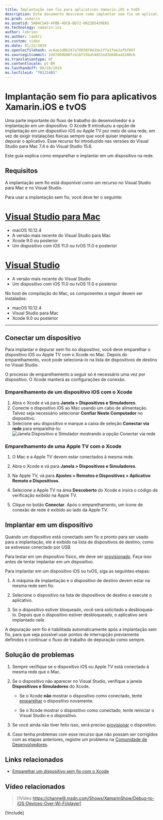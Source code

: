 ```yaml
---
title: Implantação sem fio para aplicativos Xamarin.iOS e tvOS
description: Este documento descreve como implantar sem fio um aplicativo Xamarin.iOS em um dispositivo iOS por meio do Visual Studio para Mac ou do Visual Studio 2019.
ms.prod: xamarin
ms.assetid: 5AB4C5A9-4FBB-4DCB-BD72-0022D5439E65
ms.technology: xamarin-ios
author: lobrien
ms.author: laobri
ms.custom: video
ms.date: 01/22/2019
ms.openlocfilehash: ac4ae1d8b247a709307841be1ffa1fee2afbf68f
ms.sourcegitcommit: 1dd7d09b60fcb1bf15ba54831ed3dd46aa5240cb
ms.translationtype: HT
ms.contentlocale: pt-BR
ms.lasthandoff: 08/28/2019
ms.locfileid: "70121485"
---
```

# <a name="wireless-deployment-for-xamarinios-and-tvos-apps"></a>Implantação sem fio para aplicativos Xamarin.iOS e tvOS

Uma parte importante do fluxo de trabalho do desenvolvedor é a implantação em um dispositivo. O Xcode 9 introduziu a opção de implantação em um dispositivo iOS ou Apple TV por meio de uma rede, em vez de exigir instalações físicas sempre que você quiser implantar e depurar o aplicativo. Esse recurso foi introduzido nas versões do Visual Studio para Mac 7.4 e do Visual Studio 15.6.

Este guia explica como emparelhar e implantar em um dispositivo na rede.

## <a name="requirements"></a>Requisitos

A implantação sem fio está disponível como um recurso no Visual Studio para Mac e no Visual Studio.

Para usar a implantação sem fio, você deve ter o seguinte:

# <a name="visual-studio-for-mactabmacos"></a>[Visual Studio para Mac](#tab/macos)

- macOS 10.12.4
- A versão mais recente do Visual Studio para Mac
- Xcode 9.0 ou posterior
- Um dispositivo com iOS 11.0 ou tvOS 11.0 e posterior

# <a name="visual-studiotabwindows"></a>[Visual Studio](#tab/windows)

- A versão mais recente do Visual Studio
- Um dispositivo com iOS 11.0 ou tvOS 11.0 e posterior

No host de compilação do Mac, os componentes a seguir devem ser instalados:

- macOS 10.12.4
- Visual Studio para Mac
- Xcode 9.0 ou posterior

-----

## <a name="connecting-a-device"></a>Conectar um dispositivo

Para implantar e depurar sem fio no dispositivo, você deve emparelhar o dispositivo iOS ou Apple TV com o Xcode no Mac. Depois do emparelhamento, você pode selecioná-lo na lista de dispositivos de destino no Visual Studio. 

O processo de emparelhamento a seguir só é necessário uma vez por dispositivo. O Xcode manterá as configurações de conexão.

<a name="pair" />

### <a name="pairing-an-ios-device-with-xcode"></a>Emparelhamento de um dispositivo iOS com o Xcode

1. Abra o Xcode e vá para **Janela > Dispositivos e Simuladores**.
2. Conecte o dispositivo iOS ao Mac usando um cabo de alimentação. Talvez seja necessário selecionar **Confiar Neste Computador** no dispositivo.
3. Selecione seu dispositivo e marque a caixa de seleção **Conectar via rede** para emparelhá-lo:  ![Janela Dispositivo e Simulador mostrando a opção Conectar via rede](wireless-deployment-images/image2.png)

### <a name="pairing-an-apple-tv-with-xcode"></a>Emparelhamento de uma Apple TV com o Xcode

1. O Mac e a Apple TV devem estar conectados à mesma rede.

2. Abra o Xcode e vá para **Janela > Dispositivos e Simuladores**.

3. Na Apple TV, vá para **Ajustes > Remotos e Dispositivos > Aplicativo Remoto e Dispositivos**.

4. Selecione a Apple TV na área **Descoberto** do Xcode e insira o código de verificação exibido na Apple TV.

5. Clique no botão **Conectar**. Após o emparelhamento, um ícone de conexão de rede é exibido ao lado da Apple TV.

## <a name="deploy-to-a-device"></a>Implantar em um dispositivo

Quando um dispositivo está conectado sem fio e pronto para ser usado para a implantação, ele é exibido na lista de dispositivos de destino, como se estivesse conectado por USB.

Para testar em um dispositivo físico, ele deve ser [provisionado](~/ios/get-started/installation/device-provisioning/index.md). Faça isso antes de tentar implantar em um dispositivo. 

Para implantar em um dispositivo iOS ou tvOS, siga as seguintes etapas:

1. A máquina de implantação e o dispositivo de destino devem estar na mesma rede sem fio. 

2. Selecione o dispositivo na lista de dispositivos de destino e execute o aplicativo.

3. Se o dispositivo estiver bloqueado, você será solicitado a desbloqueá-lo. Depois que o dispositivo estiver desbloqueado, o aplicativo será implantado nele.

A depuração sem fio é habilitada automaticamente após a implantação sem fio, para que seja possível usar pontos de interrupção previamente definidos e continuar o fluxo de trabalho de depuração como sempre.

## <a name="troubleshooting"></a>Solução de problemas

1. Sempre verifique se o dispositivo iOS ou Apple TV está conectado à mesma rede que o Mac.

2. Se o dispositivo não aparecer no Visual Studio, verifique a janela **Dispositivos e Simuladores** do Xcode. 

    - Se o Xcode **não** mostrar o dispositivo como conectado, tente [emparelhar](#pair) o dispositivo novamente.

    - Se o Xcode mostrar o dispositivo como conectado, tente reiniciar o Visual Studio e o dispositivo.

3. Se você ainda não tiver feito isso, será preciso [provisionar](~/ios/get-started/installation/device-provisioning/index.md) o dispositivo.

4. Caso tenha problemas com esse recurso que não possam ser corrigidos com as etapas anteriores, registre um problema na [Comunidade de Desenvolvedores](https://developercommunity.visualstudio.com/spaces/41/index.html).

## <a name="related-links"></a>Links relacionados

- [Emparelhar um dispositivo sem fio com o Xcode](https://help.apple.com/xcode/mac/9.0/index.html?localePath=en.lproj#/devbc48d1bad)

## <a name="related-video"></a>Vídeo relacionados

> [!Video https://channel9.msdn.com/Shows/XamarinShow/Debug-to-iOS-Devices-Over-Wi-Fi/player]

[!include[](~/essentials/includes/xamarin-show-essentials.md)]
